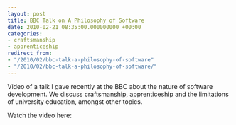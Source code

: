 ```yaml
---
layout: post
title: BBC Talk on A Philosophy of Software
date: 2010-02-21 08:35:00.000000000 +00:00
categories:
- craftsmanship
- apprenticeship
redirect_from:
- "/2010/02/bbc-talk-a-philosophy-of-software"
- "/2010/02/bbc-talk-a-philosophy-of-software/"
---
```

Video of a talk I gave recently at the BBC about the nature of software development. We discuss craftsmanship, apprenticeship and the limitations of university education, amongst other topics. 

Watch the video here:

<object width="499" height="283"><param name="allowfullscreen" value="true" /><param name="allowscriptaccess" value="always" /><param name="movie" value="http://vimeo.com/moogaloop.swf?clip_id=9607007&amp;server=vimeo.com&amp;show_title=1&amp;show_byline=1&amp;show_portrait=0&amp;color=c9ff23&amp;fullscreen=1" /><embed src="http://vimeo.com/moogaloop.swf?clip_id=9607007&amp;server=vimeo.com&amp;show_title=1&amp;show_byline=1&amp;show_portrait=0&amp;color=c9ff23&amp;fullscreen=1" type="application/x-shockwave-flash" allowfullscreen="true" allowscriptaccess="always" width="499" height="283"></embed></object>
